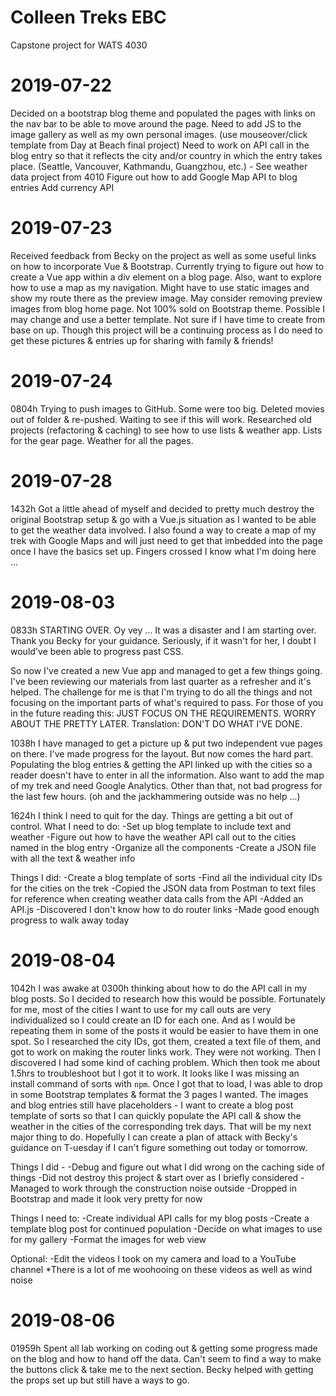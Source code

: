 # Colleen Treks EBC
Capstone project for WATS 4030

# 2019-07-22
Decided on a bootstrap blog theme and populated the pages with links on the nav bar to be able to move around the page.
Need to add JS to the image gallery as well as my own personal images. (use mouseover/click template from Day at Beach final project)
Need to work on API call in the blog entry so that it reflects the city and/or country in which the entry takes place. (Seattle, Vancouver, Kathmandu, Guangzhou, etc.) - See weather data project from 4010
Figure out how to add Google Map API to blog entries
Add currency API

# 2019-07-23
Received feedback from Becky on the project as well as some useful links on how to incorporate Vue & Bootstrap. Currently trying to figure out how to create a Vue app within a div element on a blog page. Also, want to explore how to use a map as my navigation. Might have to use static images and show my route there as the preview image. May consider removing preview images from blog home page. Not 100% sold on Bootstrap theme. Possible I may change and use a better template. Not sure if I have time to create from base on up. Though this project will be a continuing process as I do need to get these pictures & entries up for sharing with family & friends! 

# 2019-07-24
0804h 
Trying to push images to GitHub. Some were too big. Deleted movies out of folder & re-pushed. Waiting to see if this will work. Researched old projects (refactoring & caching) to see how to use lists & weather app. Lists for the gear page. Weather for all the pages. 

# 2019-07-28
1432h 
Got a little ahead of myself and decided to pretty much destroy the original Bootstrap setup & go with a Vue.js situation as I wanted to be able to get the weather data involved. I also found a way to create a map of my trek with Google Maps and will just need to get that imbedded into the page once I have the basics set up. Fingers crossed I know what I'm doing here ... 

# 2019-08-03
0833h
STARTING OVER. Oy vey ... It was a disaster and I am starting over. Thank you Becky for your guidance. Seriously, if it wasn't for her, I doubt I would've been able to progress past CSS. 

So now I've created a new Vue app and managed to get a few things going. I've been reviewing our materials from last quarter as a refresher and it's helped. The challenge for me is that I'm trying to do all the things and not focusing on the important parts of what's required to pass. For those of you in the future reading this: JUST FOCUS ON THE REQUIREMENTS. WORRY ABOUT THE PRETTY LATER. Translation: DON'T DO WHAT I'VE DONE.  

1038h
I have managed to get a picture up & put two independent vue pages on there. I've made progress for the layout. But now comes the hard part. Populating the blog entries & getting the API linked up with the cities so a reader doesn't have to enter in all the information. Also want to add the map of my trek and need Google Analytics. Other than that, not bad progress for the last few hours. (oh and the jackhammering outside was no help ...)

1624h
I think I need to quit for the day. Things are getting a bit out of control. What I need to do:
-Set up blog template to include text and weather
-Figure out how to have the weather API call out to the cities named in the blog entry
-Organize all the components
-Create a JSON file with all the text & weather info

Things I did:
-Create a blog template of sorts
-Find all the individual city IDs for the cities on the trek
-Copied the JSON data from Postman to text files for reference when creating weather data calls from the API
-Added an API.js
-Discovered I don't know how to do router links
-Made good enough progress to walk away today

# 2019-08-04
1042h
I was awake at 0300h thinking about how to do the API call in my blog posts. So I decided to research how this would be possible. Fortunately for me, most of the cities I want to use for my call outs are very individualized so I could create an ID for each one. And as I would be repeating them in some of the posts it would be easier to have them in one spot. So I researched the city IDs, got them, created a text file of them, and got to work on making the router links work. They were not working. Then I discovered I had some kind of caching problem. Which then took me about 1.5hrs to troubleshoot but I got it to work. It looks like I was missing an install command of sorts with `npm`. Once I got that to load, I was able to drop in some Bootstrap templates & format the 3 pages I wanted. The images and blog entries still have placeholders - I want to create a blog post template of sorts so that I can quickly populate the API call & show the weather in the cities of the corresponding trek days. That will be my next major thing to do. Hopefully I can create a plan of attack with Becky's guidance on T-uesday if I can't figure something out today or tomorrow.

Things I did - 
-Debug and figure out what I did wrong on the caching side of things
-Did not destroy this project & start over as I briefly considered
-Managed to work through the construction noise outside
-Dropped in Bootstrap and made it look very pretty for now

Things I need to: 
-Create individual API calls for my blog posts
-Create a template blog post for continued population
-Decide on what images to use for my gallery
-Format the images for web view

Optional:
-Edit the videos I took on my camera and load to a YouTube channel
    *There is a lot of me woohooing on these videos as well as wind noise

# 2019-08-06
01959h
Spent all lab working on coding out & getting some progress made on the blog and how to hand off the data. Can't seem to find a way to make the buttons click & take me to the next section. Becky helped with getting the props set up but still have a ways to go. 

    
 
